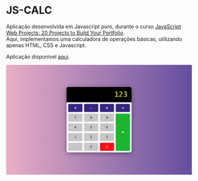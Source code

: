 # JS-CALC

Aplicação desenvolvida em Javascript puro, durante o curso [JavaScript Web Projects: 20 Projects to Build Your Portfolio](https://www.udemy.com/course/javascript-web-projects-to-build-your-portfolio-resume).<br/>
Aqui, implementamos uma calculadora de operações básicas, utilizando apenas HTML, CSS e Javascript.<br/>


Aplicação disponível [aqui](https://luiizsilverio.github.io/js-calc/).


![](https://github.com/luiizsilverio/js-calc/blob/master/screenshot.png)
